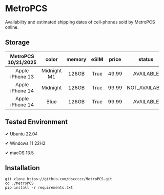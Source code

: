 # MetroPCS
Availability and estimated shipping dates of cell-phones sold by MetroPCS online.
## Storage
|MetroPCS 10/21/2025|color|memory|eSIM|price|status|shipping from|shipping to|
|:--:|:--:|:--:|:--:|:--:|:--:|:--:|:--:|
|Apple iPhone 13|Midnight M1|128GB|True|49.99|AVAILABLE|10/21/2025|10/24/2025|
|Apple iPhone 14|Midnight|128GB|True|99.99|NOT_AVAILABLE|10/28/2025|10/31/2025|
|Apple iPhone 14|Blue|128GB|True|99.99|AVAILABLE|10/21/2025|10/24/2025|

## Tested Environment
✔ Ubuntu 22.04

✔ Windows 11 22H2

✔ macOS 13.5
## Installation
```
git clone https://github.com/dsccccc/MetroPCS.git
cd ./MetroPCS
pip install -r requirements.txt
```
